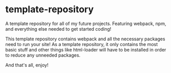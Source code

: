 # template-repository
A template repository for all of my future projects. Featuring webpack, npm, and everything else needed to get started coding!

This template repository contains webpack and all the necessary packages need to run your site! As a template repository, it only contains the most basic stuff and other things like html-loader will have to be installed in order to reduce any unneeded packages.

And that's all, enjoy!
